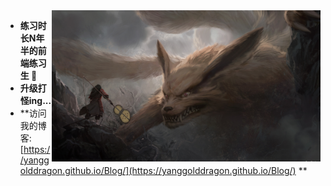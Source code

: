 <img src="https://github.com/YangGoldDragon/Blog/blob/master/src/assets/images/blog.png?raw=true" width="430" alt="《九喇嘛》" align="right" />

- **练习时长N年半的前端练习生 👋**
- **升级打怪ing...**
- **访问我的博客: [https://yanggolddragon.github.io/Blog/](https://yanggolddragon.github.io/Blog/) **

<!--
**YangGoldDragon/YangGoldDragon** is a ✨ _special_ ✨ repository because its `README.md` (this file) appears on your GitHub profile.

Here are some ideas to get you started:

- 🔭 I’m currently working on ...
- 🌱 I’m currently learning ...
- 👯 I’m looking to collaborate on ...
- 🤔 I’m looking for help with ...
- 💬 Ask me about ...
- 📫 How to reach me: ...
- 😄 Pronouns: ...
- ⚡ Fun fact: ...
-->
